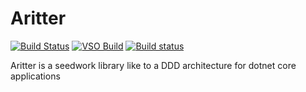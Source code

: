# Aritter

[![Build Status](https://travis-ci.org/aritters/Aritter.svg?branch=master)](https://travis-ci.org/aritters/Aritter)
[![VSO Build](https://andersonritter.visualstudio.com/DefaultCollection/_apis/public/build/definitions/1531b0bb-45f7-43d9-847e-1a3aa5577048/2/badge)](https://andersonritter.visualstudio.com/DefaultCollection/Aritter)
[![Build status](https://ci.appveyor.com/api/projects/status/wbvm5t8qo06e1h47?svg=true)](https://ci.appveyor.com/project/arsouza/ritter)

Aritter is a seedwork library like to a DDD architecture for dotnet core applications
